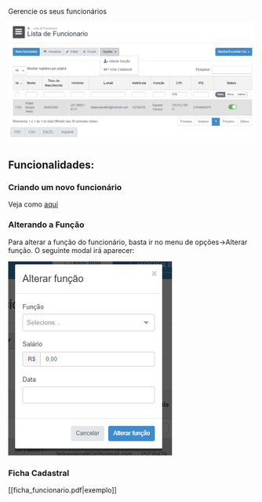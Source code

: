 Gerencie os seus funcionários

![](/assets/Pasted_image_20250518111836.png)

## Funcionalidades:
### Criando um novo funcionário
Veja como [aqui](https://scribehow.com/shared/Adicionando_um_novo_funcinario__OpenManager__PKxqk7xZSMStnI-OXmLwwA)

### Alterando a Função
Para alterar a função do funcionário, basta ir no menu de opções->Alterar função. O seguinte modal irá aparecer:

![](/assets/Pasted_image_20250518112957.png)

### Ficha Cadastral
[[ficha_funcionario.pdf|exemplo]]